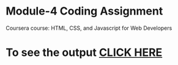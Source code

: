 

# Module-4 Coding Assignment

Coursera course: HTML, CSS, and Javascript for Web Developers

# To see the output [CLICK HERE](https://william-1234.github.io/Coursera-test/assignments/module-4-solution/index.html)

